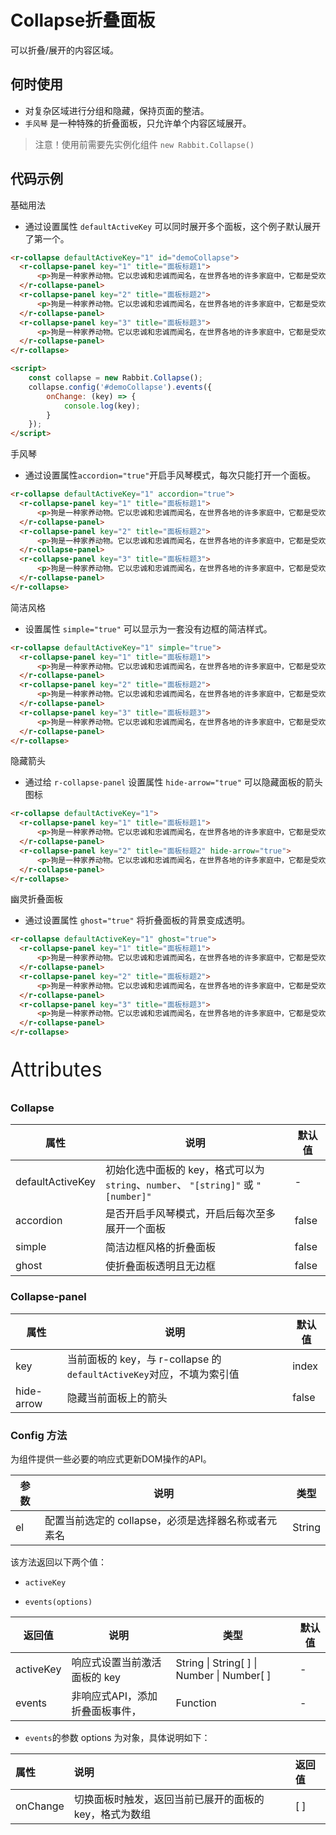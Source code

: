 # Collapse折叠面板

可以折叠/展开的内容区域。

## 何时使用

- 对复杂区域进行分组和隐藏，保持页面的整洁。
- `手风琴` 是一种特殊的折叠面板，只允许单个内容区域展开。

> 注意！使用前需要先实例化组件  `new Rabbit.Collapse()`

## 代码示例

基础用法

- 通过设置属性 `defaultActiveKey` 可以同时展开多个面板，这个例子默认展开了第一个。

```html
<r-collapse defaultActiveKey="1" id="demoCollapse">
  <r-collapse-panel key="1" title="面板标题1">
      <p>狗是一种家养动物。它以忠诚和忠诚而闻名，在世界各地的许多家庭中，它都是受欢迎的客人。</p>
  </r-collapse-panel>
  <r-collapse-panel key="2" title="面板标题2">
      <p>狗是一种家养动物。它以忠诚和忠诚而闻名，在世界各地的许多家庭中，它都是受欢迎的客人。</p>
  </r-collapse-panel>
  <r-collapse-panel key="3" title="面板标题3">
      <p>狗是一种家养动物。它以忠诚和忠诚而闻名，在世界各地的许多家庭中，它都是受欢迎的客人。</p>
  </r-collapse-panel>
</r-collapse>

<script>
    const collapse = new Rabbit.Collapse();
    collapse.config('#demoCollapse').events({
        onChange: (key) => {
            console.log(key);
        }
    });
</script>
```

手风琴

- 通过设置属性`accordion="true"`开启手风琴模式，每次只能打开一个面板。

```html
<r-collapse defaultActiveKey="1" accordion="true">
  <r-collapse-panel key="1" title="面板标题1">
      <p>狗是一种家养动物。它以忠诚和忠诚而闻名，在世界各地的许多家庭中，它都是受欢迎的客人。</p>
  </r-collapse-panel>
  <r-collapse-panel key="2" title="面板标题2">
      <p>狗是一种家养动物。它以忠诚和忠诚而闻名，在世界各地的许多家庭中，它都是受欢迎的客人。</p>
  </r-collapse-panel>
  <r-collapse-panel key="3" title="面板标题3">
      <p>狗是一种家养动物。它以忠诚和忠诚而闻名，在世界各地的许多家庭中，它都是受欢迎的客人。</p>
  </r-collapse-panel>
</r-collapse>
```

简洁风格

- 设置属性 `simple="true"` 可以显示为一套没有边框的简洁样式。

```html
<r-collapse defaultActiveKey="1" simple="true">
  <r-collapse-panel key="1" title="面板标题1">
      <p>狗是一种家养动物。它以忠诚和忠诚而闻名，在世界各地的许多家庭中，它都是受欢迎的客人。</p>
  </r-collapse-panel>
  <r-collapse-panel key="2" title="面板标题2">
      <p>狗是一种家养动物。它以忠诚和忠诚而闻名，在世界各地的许多家庭中，它都是受欢迎的客人。</p>
  </r-collapse-panel>
  <r-collapse-panel key="3" title="面板标题3">
      <p>狗是一种家养动物。它以忠诚和忠诚而闻名，在世界各地的许多家庭中，它都是受欢迎的客人。</p>
  </r-collapse-panel>
</r-collapse>
```

隐藏箭头

- 通过给 `r-collapse-panel` 设置属性 `hide-arrow="true"` 可以隐藏面板的箭头图标

```html
<r-collapse defaultActiveKey="1">
  <r-collapse-panel key="1" title="面板标题1">
      <p>狗是一种家养动物。它以忠诚和忠诚而闻名，在世界各地的许多家庭中，它都是受欢迎的客人。</p>
  </r-collapse-panel>
  <r-collapse-panel key="2" title="面板标题2" hide-arrow="true">
      <p>狗是一种家养动物。它以忠诚和忠诚而闻名，在世界各地的许多家庭中，它都是受欢迎的客人。</p>
  </r-collapse-panel>
</r-collapse>
```

幽灵折叠面板

- 通过设置属性 `ghost="true"` 将折叠面板的背景变成透明。

```html
<r-collapse defaultActiveKey="1" ghost="true">
  <r-collapse-panel key="1" title="面板标题1">
      <p>狗是一种家养动物。它以忠诚和忠诚而闻名，在世界各地的许多家庭中，它都是受欢迎的客人。</p>
  </r-collapse-panel>
  <r-collapse-panel key="2" title="面板标题2">
      <p>狗是一种家养动物。它以忠诚和忠诚而闻名，在世界各地的许多家庭中，它都是受欢迎的客人。</p>
  </r-collapse-panel>
  <r-collapse-panel key="3" title="面板标题3">
      <p>狗是一种家养动物。它以忠诚和忠诚而闻名，在世界各地的许多家庭中，它都是受欢迎的客人。</p>
  </r-collapse-panel>
</r-collapse>
```

<p style="font-size: 32px">Attributes</p>

### Collapse

| 属性             | 说明                                                         | 默认值 |
| ---------------- | ------------------------------------------------------------ | ------ |
| defaultActiveKey | 初始化选中面板的 key，格式可以为 `string`、`number`、 `"[string]"` 或 `"[number]"` | -      |
| accordion        | 是否开启手风琴模式，开启后每次至多展开一个面板               | false  |
| simple           | 简洁边框风格的折叠面板                                       | false  |
| ghost            | 使折叠面板透明且无边框                                       | false  |

### Collapse-panel

| 属性       | 说明                                                         | 默认值 |
| ---------- | ------------------------------------------------------------ | ------ |
| key        | 当前面板的 key，与 r-collapse 的`defaultActiveKey`对应，不填为索引值 | index  |
| hide-arrow | 隐藏当前面板上的箭头                                         | false  |

### Config  方法

为组件提供一些必要的响应式更新DOM操作的API。

| 参数 | 说明                                                | 类型   |
| ---- | --------------------------------------------------- | ------ |
| el   | 配置当前选定的 collapse，必须是选择器名称或者元素名 | String |

该方法返回以下两个值：

- `activeKey`

- `events(options)`

| 返回值    | 说明                            | 类型                                        | 默认值 |
| --------- | ------------------------------- | ------------------------------------------- | ------ |
| activeKey | 响应式设置当前激活面板的 key    | String  \| String[ ] \| Number \| Number[ ] | -      |
| events    | 非响应式API，添加折叠面板事件， | Function                                    | -      |

- `events`的参数 options 为对象，具体说明如下：

| 属性     | 说明                                                   | 返回值 |
| :------- | :----------------------------------------------------- | :----- |
| onChange | 切换面板时触发，返回当前已展开的面板的 key，格式为数组 | [ ]    |